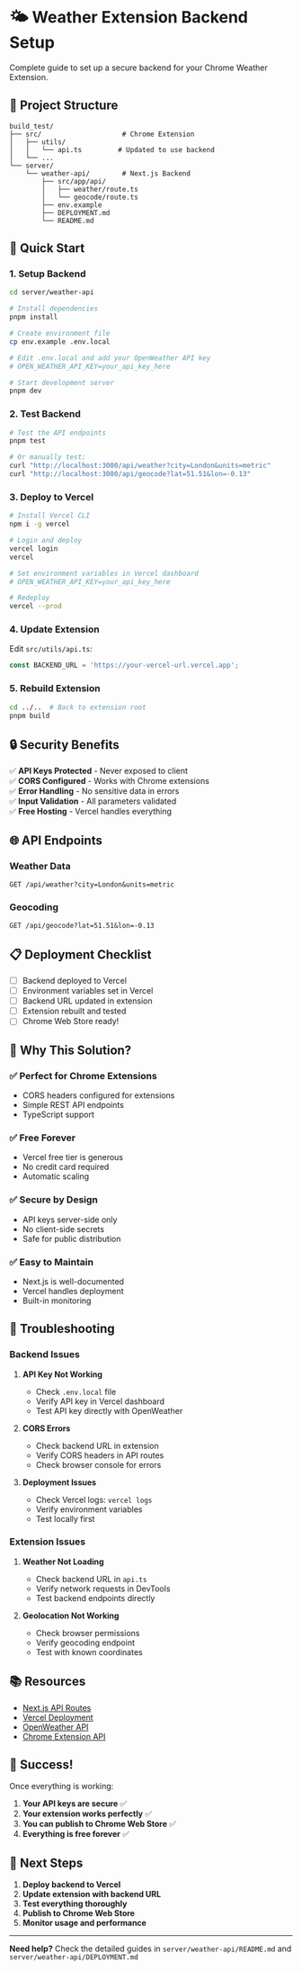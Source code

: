 # 🌤️ Weather Extension Backend Setup

Complete guide to set up a secure backend for your Chrome Weather Extension.

## 📁 Project Structure

```
build_test/
├── src/                    # Chrome Extension
│   ├── utils/
│   │   └── api.ts         # Updated to use backend
│   └── ...
└── server/
    └── weather-api/        # Next.js Backend
        ├── src/app/api/
        │   ├── weather/route.ts
        │   └── geocode/route.ts
        ├── env.example
        ├── DEPLOYMENT.md
        └── README.md
```

## 🚀 Quick Start

### 1. Setup Backend

```bash
cd server/weather-api

# Install dependencies
pnpm install

# Create environment file
cp env.example .env.local

# Edit .env.local and add your OpenWeather API key
# OPEN_WEATHER_API_KEY=your_api_key_here

# Start development server
pnpm dev
```

### 2. Test Backend

```bash
# Test the API endpoints
pnpm test

# Or manually test:
curl "http://localhost:3000/api/weather?city=London&units=metric"
curl "http://localhost:3000/api/geocode?lat=51.51&lon=-0.13"
```

### 3. Deploy to Vercel

```bash
# Install Vercel CLI
npm i -g vercel

# Login and deploy
vercel login
vercel

# Set environment variables in Vercel dashboard
# OPEN_WEATHER_API_KEY=your_api_key_here

# Redeploy
vercel --prod
```

### 4. Update Extension

Edit `src/utils/api.ts`:
```typescript
const BACKEND_URL = 'https://your-vercel-url.vercel.app';
```

### 5. Rebuild Extension

```bash
cd ../..  # Back to extension root
pnpm build
```

## 🔒 Security Benefits

✅ **API Keys Protected** - Never exposed to client  
✅ **CORS Configured** - Works with Chrome extensions  
✅ **Error Handling** - No sensitive data in errors  
✅ **Input Validation** - All parameters validated  
✅ **Free Hosting** - Vercel handles everything  

## 🌐 API Endpoints

### Weather Data
```
GET /api/weather?city=London&units=metric
```

### Geocoding
```
GET /api/geocode?lat=51.51&lon=-0.13
```

## 📋 Deployment Checklist

- [ ] Backend deployed to Vercel
- [ ] Environment variables set in Vercel
- [ ] Backend URL updated in extension
- [ ] Extension rebuilt and tested
- [ ] Chrome Web Store ready!

## 🎯 Why This Solution?

### ✅ **Perfect for Chrome Extensions**
- CORS headers configured for extensions
- Simple REST API endpoints
- TypeScript support

### ✅ **Free Forever**
- Vercel free tier is generous
- No credit card required
- Automatic scaling

### ✅ **Secure by Design**
- API keys server-side only
- No client-side secrets
- Safe for public distribution

### ✅ **Easy to Maintain**
- Next.js is well-documented
- Vercel handles deployment
- Built-in monitoring

## 🔧 Troubleshooting

### Backend Issues
1. **API Key Not Working**
   - Check `.env.local` file
   - Verify API key in Vercel dashboard
   - Test API key directly with OpenWeather

2. **CORS Errors**
   - Check backend URL in extension
   - Verify CORS headers in API routes
   - Check browser console for errors

3. **Deployment Issues**
   - Check Vercel logs: `vercel logs`
   - Verify environment variables
   - Test locally first

### Extension Issues
1. **Weather Not Loading**
   - Check backend URL in `api.ts`
   - Verify network requests in DevTools
   - Test backend endpoints directly

2. **Geolocation Not Working**
   - Check browser permissions
   - Verify geocoding endpoint
   - Test with known coordinates

## 📚 Resources

- [Next.js API Routes](https://nextjs.org/docs/app/building-your-application/routing/route-handlers)
- [Vercel Deployment](https://vercel.com/docs)
- [OpenWeather API](https://openweathermap.org/api)
- [Chrome Extension API](https://developer.chrome.com/docs/extensions/)

## 🎉 Success!

Once everything is working:

1. **Your API keys are secure** ✅
2. **Your extension works perfectly** ✅  
3. **You can publish to Chrome Web Store** ✅
4. **Everything is free forever** ✅

## 🚀 Next Steps

1. **Deploy backend to Vercel**
2. **Update extension with backend URL**
3. **Test everything thoroughly**
4. **Publish to Chrome Web Store**
5. **Monitor usage and performance**

---

**Need help?** Check the detailed guides in `server/weather-api/README.md` and `server/weather-api/DEPLOYMENT.md` 